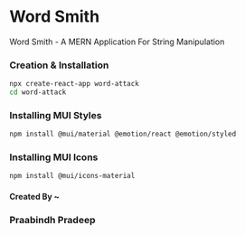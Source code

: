 # Word Smith
Word Smith - A MERN Application For String Manipulation

### Creation & Installation
```bash
npx create-react-app word-attack
cd word-attack
```

### Installing MUI Styles
```bash
npm install @mui/material @emotion/react @emotion/styled
```

### Installing MUI Icons
```bash
npm install @mui/icons-material
```

#### Created By ~
### Praabindh Pradeep